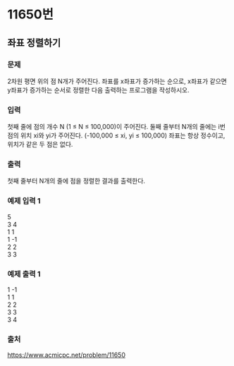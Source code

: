 # 11650번
## 좌표 정렬하기
### 문제
2차원 평면 위의 점 N개가 주어진다. 좌표를 x좌표가 증가하는 순으로, x좌표가 같으면 y좌표가 증가하는 순서로 정렬한 다음 출력하는 프로그램을 작성하시오.

### 입력
첫째 줄에 점의 개수 N (1 ≤ N ≤ 100,000)이 주어진다. 둘째 줄부터 N개의 줄에는 i번점의 위치 xi와 yi가 주어진다. (-100,000 ≤ xi, yi ≤ 100,000) 좌표는 항상 정수이고, 위치가 같은 두 점은 없다.

### 출력
첫째 줄부터 N개의 줄에 점을 정렬한 결과를 출력한다.

### 예제 입력 1
5<br>
3 4<br>
1 1<br>
1 -1<br>
2 2<br>
3 3

### 예제 출력 1
1 -1<br>
1 1<br>
2 2<br>
3 3<br>
3 4

### 출처
https://www.acmicpc.net/problem/11650